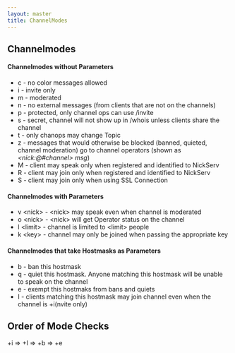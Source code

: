 ```yaml
---
layout: master
title: ChannelModes
---
```

## Channelmodes ##

#### Channelmodes without Parameters ####

 * c - no color messages allowed
 * i - invite only
 * m - moderated
 * n - no external messages (from clients that are not on the channels)
 * p - protected, only channel ops can use /invite
 * s - secret, channel will not show up in /whois unless clients share the
channel
 * t - only chanops may change Topic
 * z - messages that would otherwise be blocked (banned, quieted, channel moderation) go to channel operators (shown as *&lt;nick:@#channel&gt; msg*)
 * M - client may speak only when registered and identified to NickServ
 * R - client may join only when registered and identified to NickServ
 * S - client may join only when using SSL Connection

#### Channelmodes with Parameters ####

 * v &lt;nick&gt; - &lt;nick&gt; may speak even when channel is moderated
 * o &lt;nick&gt; - &lt;nick&gt; will get Operator status on the channel
 * l &lt;limit&gt; - channel is limited to &lt;limit&gt; people
 * k &lt;key&gt; - channel may only be joined when passing the appropriate key

#### Channelmodes that take Hostmasks as Parameters ####

 * b - ban this hostmask
 * q - quiet this hostmask. Anyone matching this hostmask will be unable to
speak on the channel
 * e - exempt this hostmaks from bans and quiets
 * I - clients matching this hostmask may join channel even when the channel is
+i(nvite only)

## Order of Mode Checks ##

+i => +I => +b => +e

